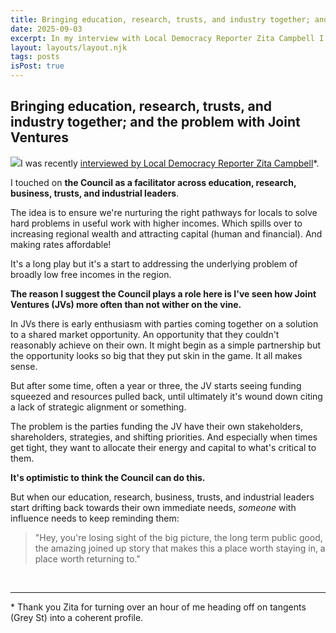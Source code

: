 ```yaml
---
title: Bringing education, research, trusts, and industry together; and the problem with Joint Ventures
date: 2025-09-03
excerpt: In my interview with Local Democracy Reporter Zita Campbell I touched on the Council as a facilitator across education, research, business, trusts, and industrial leaders.
layout: layouts/layout.njk
tags: posts
isPost: true
---
```


## Bringing education, research, trusts, and industry together; and the problem with Joint Ventures 

<a href="https://www.nzherald.co.nz/gisborne-herald/news/gisborne-candidates-vision-a-place-worth-staying-and-returning-to/3DIBTCTJDVCWNJPVUX3TZGLWC4/" target="_blank"><img src="../../images/gis-herald-snip.jpg" class="blog-float-img"></a>I was recently <a href="https://www.nzherald.co.nz/gisborne-herald/news/gisborne-candidates-vision-a-place-worth-staying-and-returning-to/3DIBTCTJDVCWNJPVUX3TZGLWC4/" target="_blank">interviewed by Local Democracy Reporter Zita Campbell</a>\*.

I touched on **the Council as a facilitator across education, research, business, trusts, and industrial leaders**. 

The idea is to ensure we're nurturing the right pathways for locals to solve hard problems in useful work with higher incomes. Which spills over to increasing regional wealth and attracting capital (human and financial). And making rates affordable!

It's a long play but it's a start to addressing the underlying problem of broadly low free incomes in the region.

**The reason I suggest the Council plays a role here is I've seen how Joint Ventures (JVs) more often than not wither on the vine.** 

In JVs there is early enthusiasm with parties coming together on a solution to a shared market opportunity. An opportunity that they couldn't reasonably achieve on their own. It might begin as a simple partnership but the opportunity looks so big that they put skin in the game. It all makes sense. 

But after some time, often a year or three, the JV starts seeing funding squeezed and resources pulled back, until ultimately it's wound down citing a lack of strategic alignment or something. 

The problem is the parties funding the JV have their own stakeholders, shareholders, strategies, and shifting priorities. And especially when times get tight, they want to allocate their energy and capital to what's critical to them.

**It's optimistic to think the Council can do this.** 

But when our education, research, business, trusts, and industrial leaders start drifting back towards their own immediate needs, _someone_ with influence needs to keep reminding them:

>"Hey, you're losing sight of the big picture, the long term public good, the amazing joined up story that makes this a place worth staying in, a place worth returning to."

&nbsp;

---

\* Thank you Zita for turning over an hour of me heading off on tangents (Grey St) into a coherent profile.


